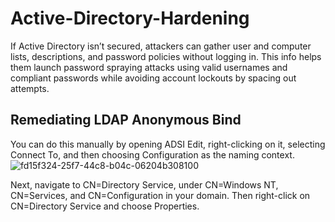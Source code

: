 # Active-Directory-Hardening
If Active Directory isn’t secured, attackers can gather user and computer lists, descriptions, and password policies without logging in. This info helps them launch password spraying attacks using valid usernames and compliant passwords while avoiding account lockouts by spacing out attempts.

## Remediating LDAP Anonymous Bind

You can do this manually by opening ADSI Edit, right-clicking on it, selecting Connect To, and then choosing Configuration as the naming context.
![fd15f324-25f7-44c8-b04c-06204b308100](https://github.com/user-attachments/assets/8bfcc60d-c534-479a-9e25-21cabf3c699b)

Next, navigate to CN=Directory Service, under CN=Windows NT, CN=Services, and CN=Configuration in your domain. Then right-click on CN=Directory Service and choose Properties.
